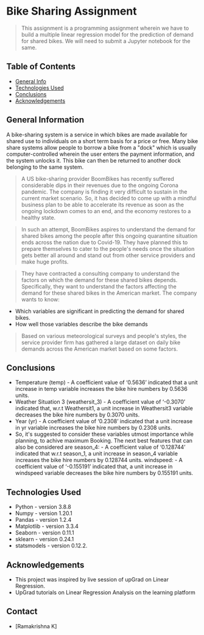 # Bike Sharing Assignment
> This assignment is a programming assignment wherein we have to build a multiple linear regression model for the prediction of demand for shared bikes. We will need to submit a Jupyter notebook for the same.


## Table of Contents
* [General Info](#general-information)
* [Technologies Used](#technologies-used)
* [Conclusions](#conclusions)
* [Acknowledgements](#acknowledgements)

<!-- You can include any other section that is pertinent to your problem -->

## General Information
A bike-sharing system is a service in which bikes are made available for shared use to individuals on a short term basis for a price or free. Many bike share systems allow people to borrow a bike from a "dock" which is usually computer-controlled wherein the user enters the payment information, and the system unlocks it. This bike can then be returned to another dock belonging to the same system.


> A US bike-sharing provider BoomBikes has recently suffered considerable dips in their revenues due to the ongoing Corona pandemic. The company is finding it very difficult to sustain in the current market scenario. So, it has decided to come up with a mindful business plan to be able to accelerate its revenue as soon as the ongoing lockdown comes to an end, and the economy restores to a healthy state. 


> In such an attempt, BoomBikes aspires to understand the demand for shared bikes among the people after this ongoing quarantine situation ends across the nation due to Covid-19. They have planned this to prepare themselves to cater to the people's needs once the situation gets better all around and stand out from other service providers and make huge profits.


> They have contracted a consulting company to understand the factors on which the demand for these shared bikes depends. Specifically, they want to understand the factors affecting the demand for these shared bikes in the American market. The company wants to know:

- Which variables are significant in predicting the demand for shared bikes.
- How well those variables describe the bike demands
> Based on various meteorological surveys and people's styles, the service provider firm has gathered a large dataset on daily bike demands across the American market based on some factors. 

<!-- You don't have to answer all the questions - just the ones relevant to your project. -->

## Conclusions
- Temperature (temp) - A coefficient value of ‘0.5636’ indicated that a unit increase in temp variable increases the bike hire numbers by 0.5636 units.
- Weather Situation 3 (weathersit_3) - A coefficient value of ‘-0.3070’ indicated that, w.r.t Weathersit1, a unit increase in Weathersit3 variable decreases the bike hire numbers by 0.3070 units.
- Year (yr) - A coefficient value of ‘0.2308’ indicated that a unit increase in yr variable increases the bike hire numbers by 0.2308 units.
- So, it's suggested to consider these variables utmost importance while planning, to achive maximum Booking. The next best features that can also be considered are
season_4: - A coefficient value of ‘0.128744’ indicated that w.r.t season_1, a unit increase in season_4 variable increases the bike hire numbers by 0.128744 units.
windspeed: - A coefficient value of ‘-0.155191’ indicated that, a unit increase in windspeed variable decreases the bike hire numbers by 0.155191 units.



<!-- You don't have to answer all the questions - just the ones relevant to your project. -->

## Technologies Used
- Python - version 3.8.8
- Numpy - version 1.20.1
- Pandas - version 1.2.4
- Matplotlib - version 3.3.4
- Seaborn - version 0.11.1
- sklearn - version 0.24.1
- statsmodels - version 0.12.2.


<!-- As the libraries versions keep on changing, it is recommended to mention the version of library used in this project -->

## Acknowledgements
- This project was inspired by live session of upGrad on Linear Regression.
- UpGrad tutorials on Linear Regression Analysis on the learning platform


## Contact
- [Ramakrishna K]


<!-- Optional -->
<!-- ## License -->
<!-- This project is open source and available under the [... License](). -->

<!-- You don't have to include all sections - just the one's relevant to your project -->
